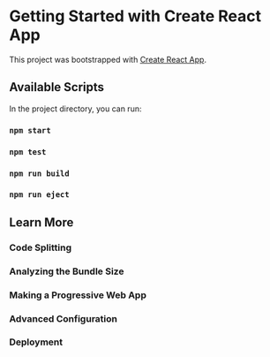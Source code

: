 # Getting Started with Create React App

This project was bootstrapped with [Create React App](https://github.com/facebook/create-react-app).

## Available Scripts

In the project directory, you can run:

### `npm start`



### `npm test`



### `npm run build`



### `npm run eject`


## Learn More


### Code Splitting


### Analyzing the Bundle Size



### Making a Progressive Web App



### Advanced Configuration



### Deployment

